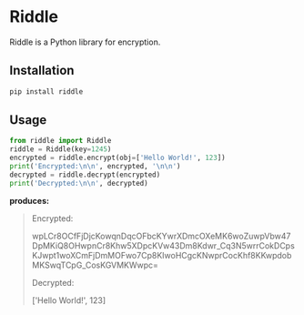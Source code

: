 # Riddle

Riddle is a Python library for encryption.

## Installation

```bash
pip install riddle
```

## Usage

```python
from riddle import Riddle
riddle = Riddle(key=1245)
encrypted = riddle.encrypt(obj=['Hello World!', 123])
print('Encrypted:\n\n', encrypted, '\n\n')
decrypted = riddle.decrypt(encrypted)
print('Decrypted:\n\n', decrypted)
```

**produces:** 
> Encrypted:
>
> wpLCr8OCfFjDjcKowqnDqcOFbcKYwrXDmcOXeMK6woZuwpVbw47DpMKiQ8OHwpnCr8Khw5XDpcKVw43Dm8Kdwr_Cq3N5wrrCokDCpsKJwpt1woXCmFjDmMOFwo7Cp8KIwoHCgcKNwprCocKhf8KKwpdobMKSwqTCpG_CosKGVMKWwpc= 
>
> Decrypted:
>
> ['Hello World!', 123]
>

